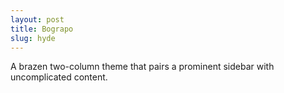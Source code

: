 ```yaml
---
layout: post
title: Bograpo
slug: hyde
---
```


A brazen two-column theme that pairs a prominent sidebar with uncomplicated content.
